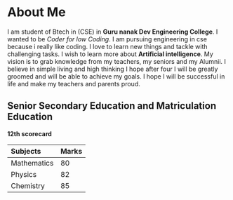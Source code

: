 # About Me

I am student of Btech in (CSE) in **Guru nanak Dev Engineering College**.
I wanted to be *Coder for low Coding*.
I am pursuing engineering in cse because i really like coding.
I love to learn new things and tackle with challenging tasks.
I wish to learn more about **Artificial intelligence**.
My vision is to grab knowledge from my teachers, my seniors and my Alumnii.
I believe in simple living and high thinking 
I hope after four I will be greatly groomed and will be able to achieve my goals.
I hope I will be successful in life and make my teachers and parents proud.

## Senior Secondary Education and Matriculation Education 
**12th scorecard**

|**Subjects**|**Marks**|
|:----------|:---------|
|Mathematics| 80|
|Physics| 82|
|Chemistry| 85|
